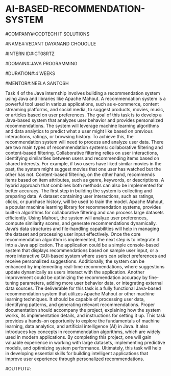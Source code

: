 # AI-BASED-RECOMMENDATION-SYSTEM

#COMPANY#:CODTECH IT SOLUTIONS

#NAME#:VEDANT DAYANAND CHOUGULE

#INTERN ID#:CT08RTZ

#DOMAIN#:JAVA PROGRAMMING

#DURATION#:4 WEEKS

#MENTOR#:NEELA SANTOSH

Task 4 of the Java internship involves building a recommendation system using Java and libraries like Apache Mahout. A recommendation system is a powerful tool used in various applications, such as e-commerce, content streaming platforms, and social media, to suggest products, movies, music, or articles based on user preferences. The goal of this task is to develop a Java-based system that analyzes user behavior and provides personalized recommendations. The system will leverage machine learning algorithms and data analytics to predict what a user might like based on previous interactions, ratings, or browsing history.
To achieve this, the recommendation system will need to process and analyze user data. There are two main types of recommendation systems: collaborative filtering and content-based filtering. Collaborative filtering relies on user interactions, identifying similarities between users and recommending items based on shared interests. For example, if two users have liked similar movies in the past, the system might suggest movies that one user has watched but the other has not. Content-based filtering, on the other hand, recommends items based on item attributes, such as genre, keywords, or descriptions. A hybrid approach that combines both methods can also be implemented for better accuracy.
The first step in building the system is collecting and preparing data. A dataset containing user interactions, such as ratings, clicks, or purchase history, will be used to train the model. Apache Mahout, a popular machine learning library for recommendation systems, provides built-in algorithms for collaborative filtering and can process large datasets efficiently. Using Mahout, the system will analyze user preferences, compute similarity scores, and generate recommendations dynamically. Java’s data structures and file-handling capabilities will help in managing the dataset and processing user input effectively.
Once the core recommendation algorithm is implemented, the next step is to integrate it into a Java application. The application could be a simple console-based system that displays recommendations based on sample user input, or a more interactive GUI-based system where users can select preferences and receive personalized suggestions. Additionally, the system can be enhanced by implementing real-time recommendations, where suggestions update dynamically as users interact with the application. Another improvement could be optimizing the recommendation accuracy by fine-tuning parameters, adding more user behavior data, or integrating external data sources.
The deliverable for this task is a fully functional Java-based recommendation system that utilizes Apache Mahout or other machine learning techniques. It should be capable of processing user data, identifying patterns, and generating relevant recommendations. Proper documentation should accompany the project, explaining how the system works, its implementation details, and instructions for setting it up.
This task provides a hands-on opportunity to explore the fundamentals of machine learning, data analytics, and artificial intelligence (AI) in Java. It also introduces key concepts in recommendation algorithms, which are widely used in modern applications. By completing this project, one will gain valuable experience in working with large datasets, implementing predictive models, and optimizing system performance. Ultimately, this task will help in developing essential skills for building intelligent applications that improve user experience through personalized recommendations.

#OUTPUT#:







